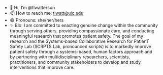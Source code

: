 - 👋 Hi, I’m @tlwatterson
- 📫 How to reach me: tlwatt@uic.edu
- 😄 Pronouns: she/her/hers
- ✨ Bio: I am committed to enacting genuine change within the community through serving others, providing compassionate care, and conducting meaningful research that promotes patient safety. The goal of my research and the Systems-based Collaborative Research for PatienT Safety Lab (SCRPTS Lab, pronounced scripts) is to markedly improve patient safety through a systems-based, human factors approach and by partnering with multidisciplinary researchers, scientists, practitioners, and community stakeholders to develop and study interventions that improve care.

<!---
tlwatterson/tlwatterson is a ✨ special ✨ repository because its `README.md` (this file) appears on your GitHub profile.
You can click the Preview link to take a look at your changes.
--->

